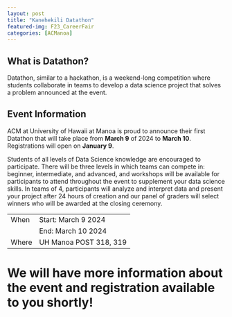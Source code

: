 ```yaml
---
layout: post
title: "Kanehekili Datathon"
featured-img: F23_CareerFair
categories: [ACManoa]
---
```


## What is Datathon?

Datathon, similar to a hackathon, is a weekend-long competition where students collaborate in teams to develop a data science project that solves a problem announced at the event.

## Event Information

ACM at University of Hawaii at Manoa is proud to announce their first Datathon that will take place from **March 9** of 2024 to **March 10**. Registrations will open on **January 9**.

Students of all levels of Data Science knowledge are encouraged to participate. There will be three levels in which teams can compete in: beginner, intermediate, and advanced, and workshops will be available for participants to attend throughout the event to supplement your data science skills. In teams of 4, participants will analyze and interpret data and present your project after 24 hours of creation and our panel of graders will select winners who will be awarded at the closing ceremony. 

|       |                                                      |
| ----- | ---------------------------------------------------- |
| When  | Start: March 9 2024                                  |
|       | End: March 10 2024                                   |
| Where | UH Manoa POST 318, 319                               |



# We will have more information about the event and registration available to you shortly!
